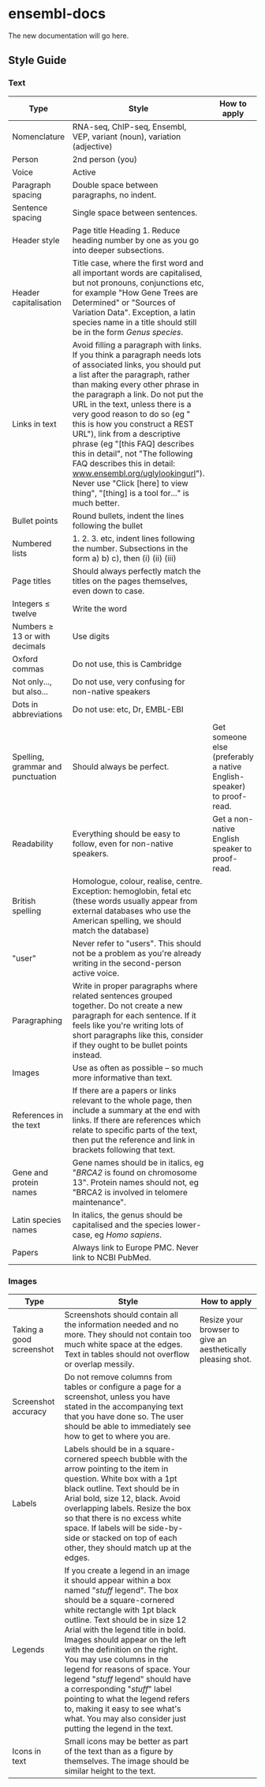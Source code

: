 # ensembl-docs
The new documentation will go here. 

## Style Guide

### Text

| Type | Style | How to apply |
| --- | --- | --- |
| Nomenclature | RNA-seq, ChIP-seq, Ensembl, VEP, variant (noun), variation (adjective)	| |
| Person | 2nd person (you) |	|
| Voice | Active | |	
| Paragraph spacing | Double space between paragraphs, no indent.	| |
| Sentence spacing | Single space between sentences. | |	
| Header style | Page title Heading 1. Reduce heading number by one as you go into deeper subsections. | |
| Header capitalisation | Title case, where the first word and all important words are capitalised, but not pronouns, conjunctions etc, for example "How Gene Trees are Determined" or "Sources of Variation Data". Exception, a latin species name in a title should still be in the form *Genus species*.	| |
| Links in text | Avoid filling a paragraph with links. If you think a paragraph needs lots of associated links, you should put a list after the paragraph, rather than making every other phrase in the paragraph a link. Do not put the URL in the text, unless there is a very good reason to do so (eg " this is how you construct a REST URL"), link from a descriptive phrase (eg "[this FAQ] describes this in detail", not "The following FAQ describes this in detail: www.ensembl.org/uglylookingurl"). Never use "Click [here] to view thing", "[thing] is a tool for..." is much better.	| |
| Bullet points | Round bullets, indent the lines following the bullet | |
| Numbered lists | 1. 2. 3. etc, indent lines following the number. Subsections in the form a) b) c), then (i) (ii) (iii) | |
| Page titles | Should always perfectly match the titles on the pages themselves, even down to case.	| |
| Integers ≤ twelve |	Write the word	| |
| Numbers ≥ 13 or with decimals | Use digits	| |
| Oxford commas | Do not use, this is Cambridge	| |
| Not only..., but also... | Do not use, very confusing for non-native speakers	| |
| Dots in abbreviations | Do not use: etc, Dr, EMBL-EBI	| |
| Spelling, grammar and punctuation | Should always be perfect. | Get someone else (preferably a native English-speaker) to proof-read. |
| Readability | Everything should be easy to follow, even for non-native speakers. | Get a non-native English speaker to proof-read. |
| British spelling	| Homologue, colour, realise, centre. Exception: hemoglobin, fetal etc (these words usually appear from external databases who use the American spelling, we should match the database) | |
| "user" | Never refer to "users". This should not be a problem as you're already writing in the second-person active voice.	| |
| Paragraphing | Write in proper paragraphs where related sentences grouped together. Do not create a new paragraph for each sentence. If it feels like you're writing lots of short paragraphs like this, consider if they ought to be bullet points instead. | |	
| Images | Use as often as possible – so much more informative than text.	| |
| References in the text | If there are a papers or links relevant to the whole page, then include a summary at the end with links. If there are references which relate to specific parts of the text, then put the reference and link in brackets following that text.	| |
| Gene and protein names | Gene names should be in italics, eg "*BRCA2* is found on chromosome 13". Protein names should not, eg "BRCA2 is involved in telomere maintenance".	| |
| Latin species names | In italics, the genus should be capitalised and the species lower-case, eg *Homo sapiens*. | |
| Papers | Always link to Europe PMC. Never link to NCBI PubMed. | |

### Images

| Type | Style | How to apply |
| --- | --- | --- |
| Taking a good screenshot | Screenshots should contain all the information needed and no more. They should not contain too much white space at the edges. Text in tables should not overflow or overlap messily. | Resize your browser to give an aesthetically pleasing shot. |
| Screenshot accuracy | Do not remove columns from tables or configure a page for a screenshot, unless you have stated in the accompanying text that you have done so. The user should be able to immediately see how to get to where you are. | |	
| Labels | Labels should be in a square-cornered speech bubble with the arrow pointing to the item in question. White box with a 1pt black outline. Text should be in Arial bold, size 12, black. Avoid overlapping labels. Resize the box so that there is no excess white space. If labels will be side-by-side or stacked on top of each other, they should match up at the edges.	| |
| Legends | If you create a legend in an image it should appear within a box named "*stuff* legend". The box should be a square-cornered white rectangle with 1pt black outline. Text should be in size 12 Arial with the legend title in bold. Images should appear on the left with the definition on the right. You may use columns in the legend for reasons of space. Your legend "*stuff* legend" should have a corresponding "*stuff*" label pointing to what the legend refers to, making it easy to see what's what. You may also consider just putting the legend in the text. | |
| Icons in text | Small icons may be better as part of the text than as a figure by themselves. The image should be similar height to the text.	| |

